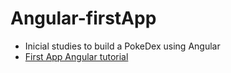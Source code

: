 # Angular-firstApp
- Inicial studies to build a PokeDex using Angular
- [First App Angular tutorial](https://angular.io/tutorial/first-app/)
